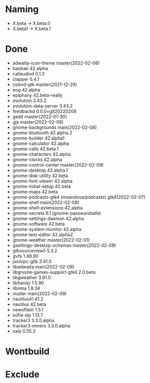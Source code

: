 # Naming
* X.beta -> X.beta.0
* X.beta1 -> X.beta.1

# Done
- adwaita-icon-theme master(2022-02-08)
- baobab 42.alpha
- callaudiod 0.1.3
- clapper 0.4.1
- colord-gtk master(2021-12-29)
- eog 42.alpha
- epiphany 42.beta-really
- evolution 3.43.2
- evolution-data-server 3.43.2
- feedbackd 0.0.0+git20220208
- gedit master(2022-01-30)
- gjs master(2022-02-08)
- gnome-backgrounds main(2022-02-08)
- gnome-bluetooth 42.alpha.2
- gnome-builder 42.alpha1
- gnome-calculator 42.alpha
- gnome-calls 42.beta.1
- gnome-characters 42.alpha
- gnome-clocks 42.alpha
- gnome-control-center master(2022-02-09)
- gnome-desktop 42.alpha.1
- gnome-disk-utility 42.beta
- gnome-font-viewer 42.alpha
- gnome-initial-setup 42.beta
- gnome-maps 42.beta
- gnome-podcasts-gtk4 (msandova/podcasts) gtk4(2022-02-07)
- gnome-shell main(2022-02-08)
- gnome-shell-extensions 42.alpha
- gnome-secrets 6.1 (gnome-passwordsafe)
- gnome-settings-daemon 42.alpha
- gnome-software 42.beta
- gnome-system-monitor 42.alpha
- gnome-text-editor 42.alpha2
- gnome-weather master(2022-02-01)
- gsettings-desktop-schemas master(2022-02-09)
- gtksourceview5 5.3.2
- gvfs 1.49.90
- jsonrpc-glib 3.41.0
- libadwaita main(2022-02-09)
- libgnome-games-support-gtk4 2.0.beta
- libgweather 3.91.0
- libhandy 1.5.90
- libnma 1.8.34
- mutter main(2022-02-09)
- nautilus41 41.2
- nautilus 42.beta
- newsflash 1.5.1
- sofia-sip 1.13.7
- tracker3 3.3.0.alpha
- tracker3-miners 3.3.0.alpha
- vala 0.55.3

# Wontbuild

# Exclude